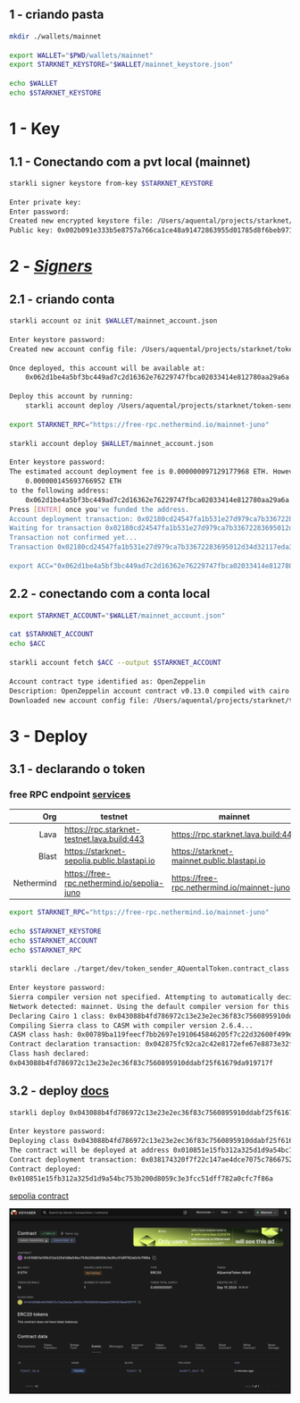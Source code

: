 ## 1 - criando pasta

```sh
mkdir ./wallets/mainnet

export WALLET="$PWD/wallets/mainnet"
export STARKNET_KEYSTORE="$WALLET/mainnet_keystore.json"

echo $WALLET
echo $STARKNET_KEYSTORE
```

# 1 - Key

## 1.1 - Conectando com a pvt local (mainnet)

```sh
starkli signer keystore from-key $STARKNET_KEYSTORE

Enter private key:
Enter password:
Created new encrypted keystore file: /Users/aquental/projects/starknet/token-sender-erc20-basecamp2/wallets/mainnet/mainnet_keystore.json
Public key: 0x002b091e333b5e8757a766ca1ce48a91472863955d01785d8f6beb971b424ef9
```

# 2 - [_Signers_](https://book.starkli.rs/signers)

## 2.1 - criando conta

```sh
starkli account oz init $WALLET/mainnet_account.json

Enter keystore password:
Created new account config file: /Users/aquental/projects/starknet/token-sender-erc20-basecamp2/wallets/mainnet/mainnet_account.json

Once deployed, this account will be available at:
    0x062d1be4a5bf3bc449ad7c2d16362e76229747fbca02033414e812780aa29a6a

Deploy this account by running:
    starkli account deploy /Users/aquental/projects/starknet/token-sender-erc20-basecamp2/wallets/mainnet/mainnet_account.json

export STARKNET_RPC="https://free-rpc.nethermind.io/mainnet-juno"

starkli account deploy $WALLET/mainnet_account.json

Enter keystore password:
The estimated account deployment fee is 0.000000097129177968 ETH. However, to avoid failure, fund at least:
    0.000000145693766952 ETH
to the following address:
    0x062d1be4a5bf3bc449ad7c2d16362e76229747fbca02033414e812780aa29a6a
Press [ENTER] once you've funded the address.
Account deployment transaction: 0x02180cd24547fa1b531e27d979ca7b33672283695012d34d32117eda3c30c588
Waiting for transaction 0x02180cd24547fa1b531e27d979ca7b33672283695012d34d32117eda3c30c588 to confirm. If this process is interrupted, you will need to run `starkli account fetch` to update the account file.
Transaction not confirmed yet...
Transaction 0x02180cd24547fa1b531e27d979ca7b33672283695012d34d32117eda3c30c588 confirmed

export ACC="0x062d1be4a5bf3bc449ad7c2d16362e76229747fbca02033414e812780aa29a6a"
```

## 2.2 - conectando com a conta local

```sh
export STARKNET_ACCOUNT="$WALLET/mainnet_account.json"

cat $STARKNET_ACCOUNT
echo $ACC

starkli account fetch $ACC --output $STARKNET_ACCOUNT

Account contract type identified as: OpenZeppelin
Description: OpenZeppelin account contract v0.13.0 compiled with cairo v2.6.3
Downloaded new account config file: /Users/aquental/projects/starknet/token-sender-erc20-basecamp2/wallets/erc20/usr_account.json
```

# 3 - Deploy

## 3.1 - declarando o token

### free RPC endpoint [services](https://www.starknet.io/fullnodes-rpc-services/)

|        Org | testnet                                     | mainnet                                     |
| ---------: | ------------------------------------------- | ------------------------------------------- |
|       Lava | https://rpc.starknet-testnet.lava.build:443 | https://rpc.starknet.lava.build:443         |
|      Blast | https://starknet-sepolia.public.blastapi.io | https://starknet-mainnet.public.blastapi.io |
| Nethermind | https://free-rpc.nethermind.io/sepolia-juno | https://free-rpc.nethermind.io/mainnet-juno |

```sh
export STARKNET_RPC="https://free-rpc.nethermind.io/mainnet-juno"

echo $STARKNET_KEYSTORE
echo $STARKNET_ACCOUNT
echo $STARKNET_RPC

starkli declare ./target/dev/token_sender_AQuentalToken.contract_class.json --account $STARKNET_ACCOUNT

Enter keystore password:
Sierra compiler version not specified. Attempting to automatically decide version to use...
Network detected: mainnet. Using the default compiler version for this network: 2.6.4. Use the --compiler-version flag to choose a different version.
Declaring Cairo 1 class: 0x043088b4fd786972c13e23e2ec36f83c7560895910ddabf25f61679da919717f
Compiling Sierra class to CASM with compiler version 2.6.4...
CASM class hash: 0x00789ba119feecf7bb2697e1910645846205f7c22d32600f499dddc3ad145b5c
Contract declaration transaction: 0x042875fc92ca2c42e8172efe67e8873e32fd18d18fa7321cce5e90b17ad58949
Class hash declared:
0x043088b4fd786972c13e23e2ec36f83c7560895910ddabf25f61679da919717f
```

## 3.2 - deploy [docs]()

```sh
starkli deploy 0x043088b4fd786972c13e23e2ec36f83c7560895910ddabf25f61679da919717f u256:1000000000 $ACC

Enter keystore password:
Deploying class 0x043088b4fd786972c13e23e2ec36f83c7560895910ddabf25f61679da919717f with salt 0x07604c70fba1041499bb54645e78fb7b27eb1c0eca969dfbe287c0ae8537ac56...
The contract will be deployed at address 0x010851e15fb312a325d1d9a54bc753b200d8059c3e3fcc51dff782a0cfc7f86a
Contract deployment transaction: 0x038174320f7f22c147ae4dce7075c786675293d1ab3b9a628ee6aff48c2e26a7
Contract deployed:
0x010851e15fb312a325d1d9a54bc753b200d8059c3e3fcc51dff782a0cfc7f86a
```

[sepolia contract](https://voyager.online/contract/0x010851e15fb312a325d1d9a54bc753b200d8059c3e3fcc51dff782a0cfc7f86a)

![transaction](./contract-mainnet.png)
